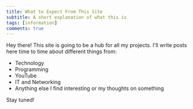 ```yaml
---
title: What to Expect From This Site
subtitle: A short explanation of what this is
tags: [information]
comments: true
---
```


Hey there! This site is going to be a hub for all my projects. I'll write posts here time to time about different things from:

* Technology
* Programming
* YouTube
* IT and Networking
* Anything else I find interesting or my thoughts on something

Stay tuned!
